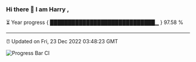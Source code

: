 ### Hi there 👋 I am Harry , 

⏳ Year progress { █████████████████████████████▁ } 97.58 %

---

⏰ Updated on Fri, 23 Dec 2022 03:48:23 GMT

![Progress Bar CI](https://github.com/duykhang68/duykhang68/workflows/Progress%20Bar%20CI/badge.svg)
